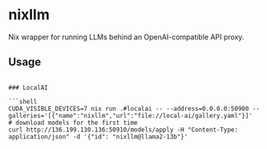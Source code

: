 # nixllm

Nix wrapper for running LLMs behind an OpenAI-compatible API proxy.

## Usage
```

### LocalAI

```shell
CUDA_VISIBLE_DEVICES=7 nix run .#localai -- --address=0.0.0.0:50900 --galleries='[{"name":"nixllm","url":"file://local-ai/gallery.yaml"}]'
# download models for the first time
curl http://136.199.130.136:50910/models/apply -H "Content-Type: application/json" -d '{"id": "nixllm@llama2-13b"}'
```
